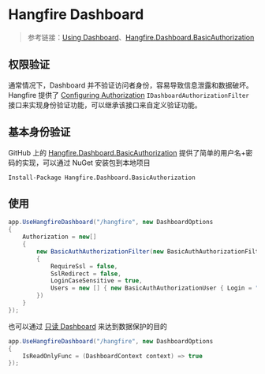 # Hangfire Dashboard

> 参考链接：[Using Dashboard](https://docs.hangfire.io/en/latest/configuration/using-dashboard.html)、[Hangfire.Dashboard.BasicAuthorization](https://github.com/yuzd/Hangfire.Dashboard.BasicAuthorization)

## 权限验证

通常情况下，Dashboard 并不验证访问者身份，容易导致信息泄露和数据破坏。Hangfire 提供了 [Configuring Authorization](https://docs.hangfire.io/en/latest/configuration/using-dashboard.html#configuring-authorization) `IDashboardAuthorizationFilter` 接口来实现身份验证功能，可以继承该接口来自定义验证功能。

## 基本身份验证

GitHub 上的 [Hangfire.Dashboard.BasicAuthorization](https://github.com/yuzd/Hangfire.Dashboard.BasicAuthorization) 提供了简单的用户名+密码的实现，可以通过 NuGet 安装包到本地项目

```shell
Install-Package Hangfire.Dashboard.BasicAuthorization
```

## 使用

```csharp
app.UseHangfireDashboard("/hangfire", new DashboardOptions
{
    Authorization = new[]
    {
        new BasicAuthAuthorizationFilter(new BasicAuthAuthorizationFilterOptions
        {
            RequireSsl = false,
            SslRedirect = false,
            LoginCaseSensitive = true,
            Users = new [] { new BasicAuthAuthorizationUser { Login = "admin", PasswordClear =  "test" } }
        })
    }
});
```

也可以通过 [只读 Dashboard](https://docs.hangfire.io/en/latest/configuration/using-dashboard.html#read-only-view) 来达到数据保护的目的

```csharp
app.UseHangfireDashboard("/hangfire", new DashboardOptions
{
    IsReadOnlyFunc = (DashboardContext context) => true
});
```

